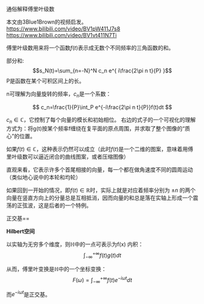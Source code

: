 

<!-- <font size=4 color=#0825aa> -->
<!-- <font size=4> -->
通俗解释傅里叶级数


本文由3Blue1Brown的视频启发。
https://www.bilibili.com/video/BV1pW411J7s8
https://www.bilibili.com/video/BV1vt411N7Ti

傅里叶级数用来将一个函数$f(t)$表示成无数个不同频率的三角函数的和。

部分和:
$$s_N(t)=\sum_{n=-N}^N c_n e^{ i\frac{2\pi n t}{P} }$$
P是函数在某个可积区间上的长。

n可理解为向量旋转的频率，$c_n$是一个系数：

$$
c_n=\frac{1}{P}\int_P e^{-i\frac{2\pi n t}{P}}f(t)dt
$$


$c_n\in \mathbb{C}$，它控制了每个向量的模长和初始相位。
右边的式子的一个可视化的理解方式为：将g(t)按某个频率f缠绕在复平面的原点周围，并求取了整个图像的“质心”的位置。


如果$f(t)\in \mathbb{C}$，这种表示仍然可以成立（此时$f(t)$是一个二维的图案，意味着用傅里叶级数可以逼近闭合的曲线图案，或者压缩图像）


直观来看，它表示许多个首尾相接的向量，每一个都在做角速度不同的圆周运动（类似地心说中的本轮和均轮）


如果回到一开始的情况，即$f(t)\in \mathbb{R}$时，实际上就是对应着频率分别为 $\pm n$ 的两个向量在竖直方向上的分量总是互相抵消，因而向量的和总是落在实轴上形成一个震荡的正弦波，这是后者的一个特例。

正交基==


**Hilbert空间**

以实轴为无穷多个维度，则$\mathbb{H}$中的一点可表示为f(x)
内积：$$\int_{-\infty}^{+\infty} f(t)g(t) dt$$

从而，傅里叶变换是$\mathbb{H}$中的一个坐标变换：
$$
F(\omega)=\int_{-\infty}^{+\infty} f(t)e^{-i\omega t} dt
$$

而$e^{-i\omega t}$是正交基。